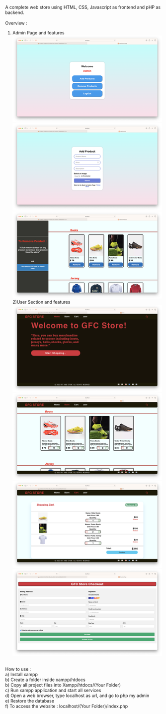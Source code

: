 A complete web store using HTML, CSS, Javascript as frontend and pHP as backend.<br />
<br />
Overview :<br />
1) Admin Page and features <br />
![Sample Output](https://github.com/prajwl-dh/gfcStore/blob/main/Screenshots/adminPage.png)<br />
![Sample Output](https://github.com/prajwl-dh/gfcStore/blob/main/Screenshots/addProductsToDatabase.png)<br />
![Sample Output](https://github.com/prajwl-dh/gfcStore/blob/main/Screenshots/removeProductsFromDatabase.png)<br />
2)User Section and features <br />
![Sample Output](https://github.com/prajwl-dh/gfcStore/blob/main/Screenshots/mainHomePage.png)<br />
![Sample Output](https://github.com/prajwl-dh/gfcStore/blob/main/Screenshots/storePage.png)<br />
![Sample Output](https://github.com/prajwl-dh/gfcStore/blob/main/Screenshots/cartPage.png)<br />
![Sample Output](https://github.com/prajwl-dh/gfcStore/blob/main/Screenshots/checkoutPage.png)<br />
<br />
How to use :<br />
a) Install xampp<br />
b) Create a folder inside xampp/htdocs<br />
b) Copy all project files into Xampp/htdocs/(Your Folder)<br />
c) Run xampp application and start all services<br />
d) Open a web browser, type localhost as url, and go to php my admin<br />
e) Restore the database<br />
f) To access the website : localhost/(Your Folder)/index.php<br />
